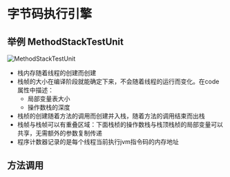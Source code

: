 # 字节码执行引擎
## 举例 MethodStackTestUnit
![MethodStackTestUnit](https://i.niupic.com/images/2019/09/15/_310.png)

+ 栈内存随着线程的创建而创建
+ 栈帧的大小在编译阶段就能确定下来，不会随着线程的运行而变化。在code属性中描述：
    + 局部变量表大小
    + 操作数栈的深度
+ 栈桢的创建随着方法的调用而创建并入栈，随着方法的调用结束而出栈
+ 栈帧与栈帧可以有重叠区域：下面栈桢的操作数栈与栈顶栈桢的局部变量可以共享，无需额外的参数复制传递
+ 程序计数器记录的是每个线程当前执行jvm指令码的内存地址

## 方法调用